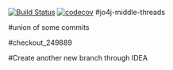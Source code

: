 [![Build Status](https://travis-ci.org/Tiunchik/Job4j_middle_threads.svg?branch=master)](https://travis-ci.org/Tiunchik/Job4j_middle_threads)
[![codecov](https://codecov.io/gh/Tiunchik/Job4j_middle_threads/branch/master/graph/badge.svg)](https://codecov.io/gh/Tiunchik/Job4j_middle_threads)
#jo4j-middle-threads

#union of some commits

#checkout_249889

#Create another new branch through IDEA